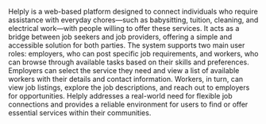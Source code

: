  Helply is a web-based platform designed to connect individuals who require 
assistance with everyday chores—such as babysitting, tuition, cleaning, and electrical 
work—with people willing to offer these services. It acts as a bridge between job 
seekers and job providers, offering a simple and accessible solution for both parties. 
The system supports two main user roles: employers, who can post specific job 
requirements, and workers, who can browse through available tasks based on their 
skills and preferences. Employers can select the service they need and view a list of 
available workers with their details and contact information. Workers, in turn, can 
view job listings, explore the job descriptions, and reach out to employers for 
opportunities. 
Helply addresses a real-world need for flexible job connections and provides a 
reliable environment for users to find or offer essential services within their 
communities.
